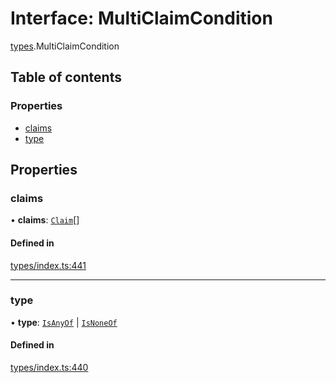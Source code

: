 # Interface: MultiClaimCondition

[types](../wiki/types).MultiClaimCondition

## Table of contents

### Properties

- [claims](../wiki/types.MultiClaimCondition#claims)
- [type](../wiki/types.MultiClaimCondition#type)

## Properties

### claims

• **claims**: [`Claim`](../wiki/types#claim)[]

#### Defined in

[types/index.ts:441](https://github.com/PolymeshAssociation/polymesh-sdk/blob/46129005/src/types/index.ts#L441)

___

### type

• **type**: [`IsAnyOf`](../wiki/types.ConditionType#isanyof) \| [`IsNoneOf`](../wiki/types.ConditionType#isnoneof)

#### Defined in

[types/index.ts:440](https://github.com/PolymeshAssociation/polymesh-sdk/blob/46129005/src/types/index.ts#L440)
